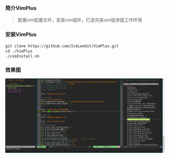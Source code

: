 
### 简介VimPlus
> 配置vim配置文件，安装vim插件，打造完美vim程序猿工作环境
### 安装VimPlus
```
git clone https://github.com/IceLeeGit/VimPlus.git
cd ./VimPlus
./vimInstall.sh
```
### 效果图
![rendering](./screenshot/rendering.jpg)

